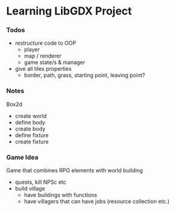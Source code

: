 # Learning LibGDX Project

### Todos

- restructure code to OOP
    - player
    - map / renderer
    - game state/s & manager
- give all tiles properties
  - border, path, grass, starting point, leaving point?

### Notes
Box2d
- create world
- define body
- create body
- define fixture
- create fixture

### Game Idea

Game that combines RPG elements with world building
- quests, kill NPSc etc
- build village
  - have buildings with functions
  - have villagers that can have jobs (resource collection etc.)
